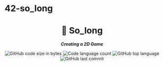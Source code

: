 # 42-so_long
<h1 align="center">
	📖 So_long
</h1>

<p align="center">
	<b><i>Creating a 2D Game</i></b><br>
</p>

<p align="center">
	<img alt="GitHub code size in bytes" src="https://img.shields.io/github/languages/code-size/isaad18/42-so_long?color=lightblue" />
	<img alt="Code language count" src="https://img.shields.io/github/languages/count/isaad18/42-so_long?color=yellow" />
	<img alt="GitHub top language" src="https://img.shields.io/github/languages/top/isaad18/42-so_long?color=blue" />
	<img alt="GitHub last commit" src="https://img.shields.io/github/last-commit/isaad18/42-so_long?color=green" />
</p>
